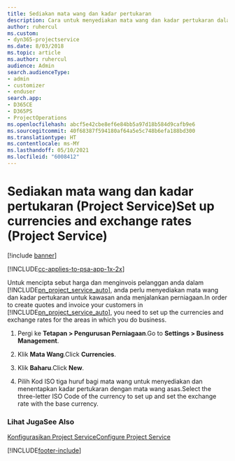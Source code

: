 ```yaml
---
title: Sediakan mata wang dan kadar pertukaran
description: Cara untuk menyediakan mata wang dan kadar pertukaran dalam Project Service
author: ruhercul
ms.custom:
- dyn365-projectservice
ms.date: 8/03/2018
ms.topic: article
ms.author: ruhercul
audience: Admin
search.audienceType:
- admin
- customizer
- enduser
search.app:
- D365CE
- D365PS
- ProjectOperations
ms.openlocfilehash: abcf5e42cbe8ef6e84bb5a97d18b584d9cafb9e6
ms.sourcegitcommit: 40f68387f594180af64a5e5c748b6efa188bd300
ms.translationtype: HT
ms.contentlocale: ms-MY
ms.lasthandoff: 05/10/2021
ms.locfileid: "6008412"
---
```

# <a name="set-up-currencies-and-exchange-rates-project-service"></a><span data-ttu-id="c756b-103">Sediakan mata wang dan kadar pertukaran (Project Service)</span><span class="sxs-lookup"><span data-stu-id="c756b-103">Set up currencies and exchange rates (Project Service)</span></span>

[!include [banner](../includes/psa-now-project-operations.md)]

[!INCLUDE[cc-applies-to-psa-app-1x-2x](../includes/cc-applies-to-psa-app-1x-2x.md)]

<span data-ttu-id="c756b-104">Untuk mencipta sebut harga dan menginvois pelanggan anda dalam [!INCLUDE[pn_project_service_auto](../includes/pn-project-service-auto.md)], anda perlu menyediakan mata wang dan kadar pertukaran untuk kawasan anda menjalankan perniagaan.</span><span class="sxs-lookup"><span data-stu-id="c756b-104">In order to create quotes and invoice your customers in [!INCLUDE[pn_project_service_auto](../includes/pn-project-service-auto.md)], you need to set up the currencies and exchange rates for the areas in which you do business.</span></span>  
  
1.  <span data-ttu-id="c756b-105">Pergi ke **Tetapan > Pengurusan Perniagaan**.</span><span class="sxs-lookup"><span data-stu-id="c756b-105">Go to **Settings > Business Management**.</span></span>  
  
2.  <span data-ttu-id="c756b-106">Klik **Mata Wang**.</span><span class="sxs-lookup"><span data-stu-id="c756b-106">Click **Currencies**.</span></span>  
  
3.  <span data-ttu-id="c756b-107">Klik **Baharu**.</span><span class="sxs-lookup"><span data-stu-id="c756b-107">Click **New**.</span></span>  
  
4.  <span data-ttu-id="c756b-108">Pilih Kod ISO tiga huruf bagi mata wang untuk menyediakan dan menentapkan kadar pertukaran dengan mata wang asas.</span><span class="sxs-lookup"><span data-stu-id="c756b-108">Select the three-letter ISO Code of the currency to set up and set the exchange rate with the base currency.</span></span>  
  
### <a name="see-also"></a><span data-ttu-id="c756b-109">Lihat Juga</span><span class="sxs-lookup"><span data-stu-id="c756b-109">See Also</span></span>  
 [<span data-ttu-id="c756b-110">Konfigurasikan Project Service</span><span class="sxs-lookup"><span data-stu-id="c756b-110">Configure Project Service</span></span>](../psa/configure.md)


[!INCLUDE[footer-include](../includes/footer-banner.md)]